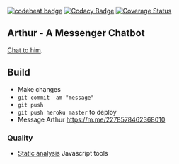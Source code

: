 [![codebeat badge](https://codebeat.co/badges/ba2fcc99-7d37-4d4a-b639-b8745b3381cb)](https://codebeat.co/projects/github-com-harrymt-habit-reward-chatbot-master)
[![Codacy Badge](https://api.codacy.com/project/badge/Grade/dee0a3c7a16a4276b47c27751959c6a6)](https://www.codacy.com/app/harrymt/habit-reward-chatbot?utm_source=github.com&amp;utm_medium=referral&amp;utm_content=harrymt/habit-reward-chatbot&amp;utm_campaign=Badge_Grade)
[![Coverage Status](https://coveralls.io/repos/github/harrymt/habit-reward-chatbot/badge.svg?branch=master)](https://coveralls.io/github/harrymt/habit-reward-chatbot?branch=master)

## Arthur - A Messenger Chatbot

[Chat to him](https://m.me/2278578462368010).


## Build

- Make changes
- `git commit -am "message"`
- `git push`
- `git push heroku master` to deploy
- Message Arthur https://m.me/2278578462368010

### Quality

- [Static analysis](https://github.com/mre/awesome-static-analysis#javascript) Javascript tools

